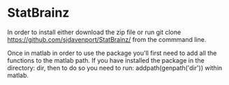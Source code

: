 # StatBrainz
In order to install either download the zip file or run
git clone https://github.com/sjdavenport/StatBrainz/ from the commmand line.

Once in matlab in order to use the package you'll first need to add all the functions to the matlab path. 
If you have installed the package in the directory: dir, then to do so you need to run: addpath(genpath('dir')) within matlab.
